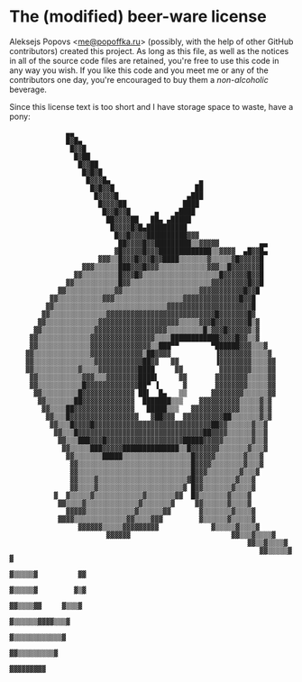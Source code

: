 The (modified) beer-ware license
================================

Aleksejs Popovs \<me@popoffka.ru\> (possibly, with the help of other GitHub contributors) created this project. As long as this file, as well as the notices in all of the source code files are retained, you're free to use this code in any way you wish. If you like this code and you meet me or any of the contributors one day, you're encouraged to buy them a *non-alcoholic* beverage.

Since this license text is too short and I have storage space to waste, have a pony:

                  ▄▄
                  █▓█▄
                   █▓▓█
                    █▓██
                     █▓▓██
                      █▓█▓█
                       █▓▓▓█▄                      ▄
                        █▓█▓▓█                    ██
                         █▓▓▓▓█                 ▄███
                          █▓▓▓▓██              ████
                           █▓▓█▓▓█      ▄    ▄████
                            ██▓▓▓▓██   ██▄ ▄█████
                             █▓▓▓▓█▓█▄██████████
                              █▓▓█▓▓▓▓██████████▓▓▓
                               ██▓▓▓▓█▓▓█████████▒▒▓▓▓▓▓          ▄▄
                              ▓█▓▓▓▓▓█▓▓▓█████████████▒▒▓▓▓▓  ▄█▓▓█▄
                          ▓▓▓▒▒█▓▓▓█▓▓▓█▓▓████▒▒▒▒▒▒▒▓▒▒▒▒▒▓█▓▓▓▓▓█
                      ▓▓▓▒▒▒▒▒▒███▓▓▓█▓▓▓▒▒▒▒▒▒▒▒▒▒▒▒▓▓▓▒▒█▓▓▓▓▓▓▓█
                    ▓▓▒▒▒▒▒▒▒▒▒█▓▓▓█▓▒▒▒▒▒▒▒▒▒▒▒▒▒▒▒▒▒▒▒█▓▓▓▓▓▓█▓▓█
                  ▓▓▒▒▒▒▒▒▒▒▒▒▒█▓▓▒▒▒▒▒▒▒▒▒▒▒▒▒▒▒▒▒▒▒▒▓▓▓▓▓▓▓▓▓█▓▓█
                ▓▓▒▒▒▒▒▒▒▒▒▒▒▒▓▓▒▒▒▒▒▒▒▒▒▒▒▒▒▒▒▒▒▒▒▓▓▓▓▓▓▓▓▓▓▓█▓▓█
              ▓▓▒▒▒▒▒▒▒▒▒▒▒▓▓▓▒▒▒▒▒▒▒▒▒▒▒▒▒▒▒▒▒▓▓▓▓▓▓▓▓▓▓▓▓▓▓█▓▓█
             ▓▓▒▒▒▒▒▒▒▒▒▒▒▒▒▒▒▒▒▒▒▒▒▒▒▒▒▒▒▒▓▓▓▓▓▓▓▓▓▓▓▓▓▓▓▓▓▓▓▓▓█
            ▓▓▒▒▒▒▒▒▒▒▒▒▒▒▒▒▓▓▓▓▓▓▓▓▓▓▓▓▓▓▓▓▓▓▓▓▓▓▓▓▓▓▓█▓▓▓▓▓▓▓█▓
           ▓▓▒▒▒▒▒▒▒▒▒▒▒▒▒▓▓▓▓▓▓▓▓▓▓▓▓▓▓▓▓▓▓▓▓▒▒▒▒▒▓▓▓█▓▓▓▓▓▓▓▓█▒▓
          ▓▓▒▒▒▒▒▒▒▒▒▒▒▒▒▓▓▓▓▓▓▓▓▓▓▓▓▓▓▓▓▓▓▒▒▒▒▒▒▒▒▒█▒▓▓▓█▓▓▓▓▓▓▒▓
         ▓▓▒▒▒▒▒▒▒▒▒▒▒▒▒▓▓▓▓▓▓▓▓▓▓▓▓▓▓▓▓▒▒▒▒████████████▓▓▓▓█▓▓▒▒▓
         ▓▓▒▒▒▒▒▒▒▒▒▒▒▒▒▓▓▓▓▓▓▓▓▓▓▓▓▓▓▓▒▒███▀▀        ▀██████▓▓▓▒▒▒▓
        ▓▓▒▒▒▒▒▒▒▒▒▒▒▒▒▒▓▓▓▓▓▓▓▓▓▓▓▓▓▒██▓▓▓▓           ▐▓▓▓▓▓▓▓▓▒▒▒▒▓
        ▓▓▒▒▒▒▒▒▒▒▒▒▒▒▒▒▒▓▓▓▓▓▓▓▓▓▓▓▓██▓▓   ▓▓         ▐▓▓▓▓▓▓▓▓▒▒▒▒▓▓
        ▓▓▒▒▒▒▒▒▒▒▒▒▒▓▒▒▒▒▓▓▓▓▓▓▓▓▓▓████     ▓▓         ▓▓▓▓▓▓▓▓▒▒▒▒▓▓
         ▓▓▒▒▒▒▒▒▒▒▒▒▒▓▓▓▒▒▒▓▓▓▓▓▓▓▓████▌     ▓▓       ▓▓▓▓▓▓▓▓▒▒▒▒▒▓▓
         ▓▓▒▒▒▒▒▒▒▒▒▒▒█▓▓▓▓▓▓▓▓▓▓▓▓▓██▀ ▐      ▓       ▓▓▓▓▓▓▓▓▒▒▒▒▒▓▓
          ▓▓▒▒▒▒▒▒▒▒▒█▓▓▓▓▓▓▓▓▓▓▓▓▓ ██▌  █▄   ▒▒      ▓▓▓▓▓▓▓▓▒▒▒▒▒▒▓▓
           ▓▓▒▒▒▒▒▒▒██▓▓▓▓▓▓▓▓▓▓▓▓▓  ███████▒▒▒    ▓▓▓▓▓▓▓▓▓▓▒▒▒▒▒▓▒▓
            ▓▓▒▒▒▒██▓▓▓▓▓▓▓▓▓▓▓▓▓▓▓   █████▒▒▒   ▓▓▓▓▓▓▓▓▓▓▓▓▒▒▒▒▒▓▒▓
             ▓▓▒▒▒█▓▓▓▓▓▓▓▓▓▓▓▓▓▓▓▓▓   ▓██▓▓▓  ▓▓▓▓▓▓▓▓▓▓██▒▒▒▒▒▒▒▓▒▓
              ▓▓▒▒▒█▓▓▓▓█▓▓▓▓▓▓▓▓▓▓▓▓▓▓▓▓▓▓▓▓▓▓▓▓▓▓▓▓▓██▓▓▒▒▒▒▒▒▓▒▒▓
               ▓▓▒▒▒█▓▓▓▓▓▓▓▓▓▓▓▓▓▓▓▓▓▓▓▓▓▓▓▓▓▓▓▓▓▓▓██▓▓▓▓▒▒▒▒▒▒▓▒▒▓
                ▓▓▒▒▒███▓▓▓█▓▓▓▓▓▓▓▓▓▓▓▓▓▓▓▓▓▓▓█████▓▓▓▓▓▒▒▒▒▒▒▒▓▒▒▓
                 ▓▓▒▒▒▒▒███▓▓▓▓▓██████████████▒▒█▓▓▓▓▓▓▓▒▒▒▒▒▒▒▓▒▒▒▓
                  ▓▓▒▒▒▒▒▒▒█████▒▒▒▒▒▒▒▒▒▒▒▒▒▒▒▒▒█▓▓▓▓▓▒▒▒▒▒▒▒▓▒▒▒▓
                   ▓▓▒▒▒▒▒▒▒▒▒▒▒▒▒▒▒▒▒▒▒▒▒▒▒▒▒▒▒▒█▓▓▓▓▒▒▒▒▒▒▒▒▓▒▒▒▓
                   ▓▓▒▒▒▒▒▒▒▒▒▒▒▒▒▒▒▒▒▒▒▒▒▒▒▒▒▒▒▒█▓▓▓▒▒▒▒▒▒▒▒▓▒▒▒▓
                   ▓▓▒▒▒▒▓▒▒▒▒▒▒▒▒▒▒▒▒▒▒▒▒▒▒▒▒▒▒▓█▓▓▒▒▒▒▒▒▒▒▓▒▒▒▓
                   ▓▓▒▒▒▒▓▒▒▒▒▒▒▒▒▒▒▒▒▒▒▒▒▒▒▒▒▒▓ █▓▓▒▒▒▒▒▒▒▓▒▒▒▒▓
               ▓  ▓▒▒▒▒▒▓▒▒▒▒▒▒▒▒▒▒▒▒▓▒▒▒▒▒▒▒▓▓  █▓▒▒▒▒▒▒▒▓▒▒▒▒▓
                ▓▓▒▒▒▒▓▒▒▒▒▒▒▒▒▒▒▒▒▒▓▒▒▒▒▒▒▒▓     ▓▓▒▒▒▒▒▒▓▒▒▒▒▓
                  ▓▓▓▓▓▒▒▒▒▒▒▒▒▒▒▒▒▓▒▒▒▒▒▒▓▓       ▓▒▒▒▒▒▒▒▓▒▒▒▒▓
                ▓▓▓▓▒▒▒▒▒▒▒▒▒▒▒▒▒▓▓▒▒▒▒▓▓▓         ▓▒▒▒▒▒▒▓▒▒▒▒▒▓
                     ▓▓▓▓▓▓▒▒▒▒▒▓▓▓▓▓▓▓▓▓             ▓▒▒▒▒▒▓▒▒▒▒▓
                            ▓▓▓▓▓▓                         ▓▓▒▒▒▓▒▒▒▒▓
                                                               ▓▓▒▒▓▒▒▒▒▓
                                                                  ▓▓▒▒▒▒▒▓          ▓
                                                                    ▓▒▒▒▒▒▓          ▓▓
                                                                    ▓▒▒▒▒▒▓         ▓▒▓
                                                                     ▓▓▒▒▒▒▓▓     ▓▒▒▒▓
                                                                       ▓▒▒▒▒▒▒▓▓▓▓▒▒▒▓
                                                                        ▓▒▒▒▒▒▒▒▒▒▒▒▒▓
                                                                         ▓▓▒▒▒▒▒▒▒▒▒▓
                                                                            ▓▓▓▓▓▓▓▓▓
